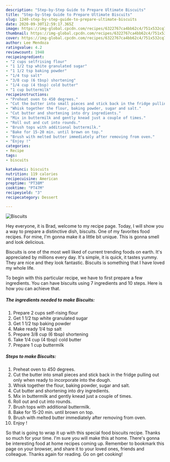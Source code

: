 ```yaml
---
description: "Step-by-Step Guide to Prepare Ultimate Biscuits"
title: "Step-by-Step Guide to Prepare Ultimate Biscuits"
slug: 1240-step-by-step-guide-to-prepare-ultimate-biscuits
date: 2020-09-30T12:59:17.365Z
image: https://img-global.cpcdn.com/recipes/6322767ca4bb62c4/751x532cq70/biscuits-recipe-main-photo.jpg
thumbnail: https://img-global.cpcdn.com/recipes/6322767ca4bb62c4/751x532cq70/biscuits-recipe-main-photo.jpg
cover: https://img-global.cpcdn.com/recipes/6322767ca4bb62c4/751x532cq70/biscuits-recipe-main-photo.jpg
author: Lee Mendoza
ratingvalue: 4.2
reviewcount: 1948
recipeingredient:
- "2 cups selfrising flour"
- "1 1/2 tsp white granulated sugar"
- "1 1/2 tsp baking powder"
- "1/4 tsp salt"
- "3/8 cup (6 tbsp) shortening"
- "1/4 cup (4 tbsp) cold butter"
- "1 cup buttermilk"
recipeinstructions:
- "Preheat oven to 450 degrees."
- "Cut the butter into small pieces and stick back in the fridge pulling out only when ready to incorporate into the dough."
- "Whisk together the flour, baking powder, sugar and salt."
- "Cut butter and shortening into dry ingredients."
- "Mix in buttermilk and gently knead just a couple of times."
- "Roll out and cut into rounds."
- "Brush tops with additional buttermilk."
- "Bake for 15-20 min. until brown on top."
- "Brush with melted butter immediately after removing from oven."
- "Enjoy !"
categories:
- Recipe
tags:
- biscuits

katakunci: biscuits 
nutrition: 119 calories
recipecuisine: American
preptime: "PT38M"
cooktime: "PT47M"
recipeyield: "3"
recipecategory: Dessert

---
```



![Biscuits](https://img-global.cpcdn.com/recipes/6322767ca4bb62c4/751x532cq70/biscuits-recipe-main-photo.jpg)

Hey everyone, it is Brad, welcome to my recipe page. Today, I will show you a way to prepare a distinctive dish, biscuits. One of my favorites food recipes. For mine, I'm gonna make it a little bit unique. This is gonna smell and look delicious.

Biscuits is one of the most well liked of current trending foods on earth. It's appreciated by millions every day. It's simple, it is quick, it tastes yummy. They are nice and they look fantastic. Biscuits is something that I have loved my whole life.




To begin with this particular recipe, we have to first prepare a few ingredients. You can have biscuits using 7 ingredients and 10 steps. Here is how you can achieve that.

<!--inarticleads1-->

##### The ingredients needed to make Biscuits:

1. Prepare 2 cups self-rising flour
1. Get 1 1/2 tsp white granulated sugar
1. Get 1 1/2 tsp baking powder
1. Make ready 1/4 tsp salt
1. Prepare 3/8 cup (6 tbsp) shortening
1. Take 1/4 cup (4 tbsp) cold butter
1. Prepare 1 cup buttermilk




<!--inarticleads2-->

##### Steps to make Biscuits:

1. Preheat oven to 450 degrees.
1. Cut the butter into small pieces and stick back in the fridge pulling out only when ready to incorporate into the dough.
1. Whisk together the flour, baking powder, sugar and salt.
1. Cut butter and shortening into dry ingredients.
1. Mix in buttermilk and gently knead just a couple of times.
1. Roll out and cut into rounds.
1. Brush tops with additional buttermilk.
1. Bake for 15-20 min. until brown on top.
1. Brush with melted butter immediately after removing from oven.
1. Enjoy !




So that is going to wrap it up with this special food biscuits recipe. Thanks so much for your time. I'm sure you will make this at home. There's gonna be interesting food at home recipes coming up. Remember to bookmark this page on your browser, and share it to your loved ones, friends and colleague. Thanks again for reading. Go on get cooking!
